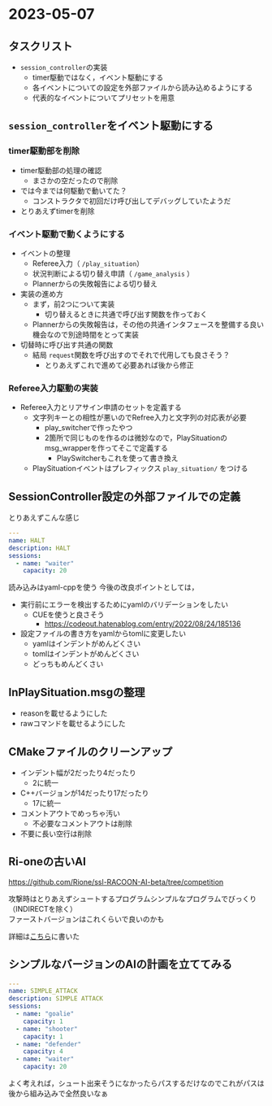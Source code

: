 # 2023-05-07

## タスクリスト

- `session_controller`の実装
  - timer駆動ではなく，イベント駆動にする
  - 各イベントについての設定を外部ファイルから読み込めるようにする
  - 代表的なイベントについてプリセットを用意

## `session_controller`をイベント駆動にする

### timer駆動部を削除

- timer駆動部の処理の確認
  - まさかの空だったので削除
- では今までは何駆動で動いてた？
  - コンストラクタで初回だけ呼び出してデバッグしていたようだ
- とりあえずtimerを削除

### イベント駆動で動くようにする

- イベントの整理
  - Referee入力（ `/play_situation`）
  - 状況判断による切り替え申請（ `/game_analysis` ）
  - Plannerからの失敗報告による切り替え
- 実装の進め方
  - まず，前2つについて実装
    - 切り替えるときに共通で呼び出す関数を作っておく
  - Plannerからの失敗報告は，その他の共通インタフェースを整備する良い機会なので別途時間をとって実装
- 切替時に呼び出す共通の関数
  - 結局 `request`関数を呼び出すのでそれで代用しても良さそう？
    - とりあえずこれで進めて必要あれば後から修正

### Referee入力駆動の実装

- Referee入力とリアサイン申請のセットを定義する
  - 文字列キーとの相性が悪いのでRefree入力と文字列の対応表が必要
    - play_switcherで作ったやつ
    - 2箇所で同じものを作るのは微妙なので，PlaySituationのmsg_wrapperを作ってそこで定義する
      - PlaySwitcherもこれを使って書き換え
  - PlaySituationイベントはプレフィックス `play_situation/` をつける

## SessionController設定の外部ファイルでの定義

とりあえずこんな感じ

```yaml
---
name: HALT
description: HALT
sessions:
  - name: "waiter"
    capacity: 20
```

読み込みはyaml-cppを使う
今後の改良ポイントとしては，

- 実行前にエラーを検出するためにyamlのバリデーションをしたい
  - CUEを使うと良さそう
    - <https://codeout.hatenablog.com/entry/2022/08/24/185136>
- 設定ファイルの書き方をyamlからtomlに変更したい
  - yamlはインデントがめんどくさい
  - tomlはインデントがめんどくさい
  - どっちもめんどくさい

## InPlaySituation.msgの整理

- reasonを載せるようにした
- rawコマンドを載せるようにした

## CMakeファイルのクリーンアップ

- インデント幅が2だったり4だったり
  - 2に統一
- C++バージョンが14だったり17だったり
  - 17に統一
- コメントアウトでめっちゃ汚い
  - 不必要なコメントアウトは削除
- 不要に長い空行は削除

## Ri-oneの古いAI

<https://github.com/Rione/ssl-RACOON-AI-beta/tree/competition>

攻撃時はとりあえずシュートするプログラムシンプルなプログラムでびっくり（INDIRECTを除く）  
ファーストバージョンはこれくらいで良いのかも

詳細は[こちら](../other_team/rione_racoon_ai_beta.md)に書いた

## シンプルなバージョンのAIの計画を立ててみる

```yaml
---
name: SIMPLE_ATTACK
description: SIMPLE ATTACK
sessions:
  - name: "goalie"
    capacity: 1
  - name: "shooter"
    capacity: 1
  - name: "defender"
    capacity: 4
  - name: "waiter"
    capacity: 20
```

よく考えれば，シュート出来そうになかったらパスするだけなのでこれがパスは後から組み込みで全然良いなぁ
